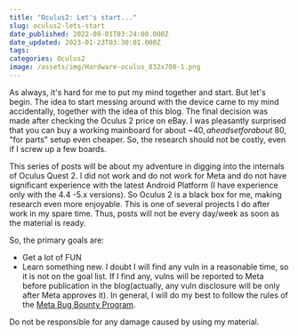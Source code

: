 ```yaml
---
title: "Oculus2: Let's start..."
slug: oculus2-lets-start
date_published: 2022-09-01T03:24:00.000Z
date_updated: 2023-01-23T03:30:01.000Z
tags:
categories: Oculus2
image: /assets/img/Hardware-oculus_832x700-1.png
---
```


As always, it's hard for me to put my mind together and start. But let's begin.
The idea to start messing around with the device came to my mind accidentally, together with the idea of this blog. The final decision was made after checking the Oculus 2 price on eBay. I was pleasantly surprised that you can buy a working mainboard for about ~$40, a headset for about ~$80, "for parts" setup even cheaper. So, the research should not be costly, even if I screw up a few boards.

This series of posts will be about my adventure in digging into the internals of Oculus Quest 2. I did not work and do not work for Meta and do not have significant experience with the latest Android Platform (I have experience only with the 4.4 -5.x versions). So Oculus 2 is a black box for me, making research even more enjoyable.
This is one of several projects I do after work in my spare time. Thus, posts will not be every day/week as soon as the material is ready.

So, the primary goals are:
- Get a lot of FUN
- Learn something new. I doubt I will find any vuln in a reasonable time, so it is not on the goal list. If I find any, vulns will be reported to Meta before publication in the blog(actually, any vuln disclosure will be only after Meta approves it).
In general, I will do my best to follow the rules of the [Meta Bug Bounty Program](https://www.facebook.com/whitehat).

Do not be responsible for any damage caused by using my material.
